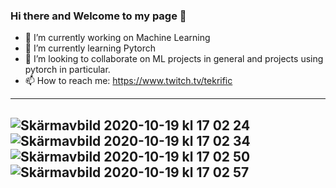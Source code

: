 ### Hi there and Welcome to my page 👋

 * 🔭 I’m currently working on Machine Learning
 * 🌱 I’m currently learning Pytorch
 * 👯 I’m looking to collaborate on ML projects in general and projects using pytorch in particular.
 * 📫 How to reach me: https://www.twitch.tv/tekrific
 ---
 ![Skärmavbild 2020-10-19 kl  17 02 24](https://user-images.githubusercontent.com/68393566/96469501-948c8f00-122d-11eb-803f-3919a031884e.png)
![Skärmavbild 2020-10-19 kl  17 02 34](https://user-images.githubusercontent.com/68393566/96469594-ae2dd680-122d-11eb-9675-1d56a7bc4933.png)
![Skärmavbild 2020-10-19 kl  17 02 50](https://user-images.githubusercontent.com/68393566/96469605-b2f28a80-122d-11eb-91b3-d4a33f346bfa.png)
![Skärmavbild 2020-10-19 kl  17 02 57](https://user-images.githubusercontent.com/68393566/96469622-b6861180-122d-11eb-8bc3-f0af127f1bd0.png)
---
